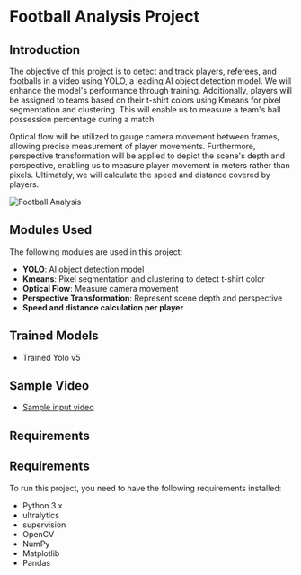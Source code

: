 # Football Analysis Project

## Introduction

The objective of this project is to detect and track players, referees, and footballs in a video using YOLO, a leading AI object detection model. We will enhance the model's performance through training. Additionally, players will be assigned to teams based on their t-shirt colors using Kmeans for pixel segmentation and clustering. This will enable us to measure a team's ball possession percentage during a match.

Optical flow will be utilized to gauge camera movement between frames, allowing precise measurement of player movements. Furthermore, perspective transformation will be applied to depict the scene's depth and perspective, enabling us to measure player movement in meters rather than pixels. Ultimately, we will calculate the speed and distance covered by players.

![Football Analysis](https://github.com/nullpwn/AI-ML-Football-Analysis-System/blob/main/output_videos/screenshot.png)


## Modules Used

The following modules are used in this project:

- **YOLO**: AI object detection model
- **Kmeans**: Pixel segmentation and clustering to detect t-shirt color
- **Optical Flow**: Measure camera movement
- **Perspective Transformation**: Represent scene depth and perspective
- **Speed and distance calculation per player**

## Trained Models

- Trained Yolo v5

## Sample Video

- [Sample input video](https://github.com/nullpwn/AI-ML-Football-Analysis-System/blob/main/input_videos/)

## Requirements

## Requirements

To run this project, you need to have the following requirements installed:

- Python 3.x
- ultralytics
- supervision
- OpenCV
- NumPy
- Matplotlib
- Pandas
